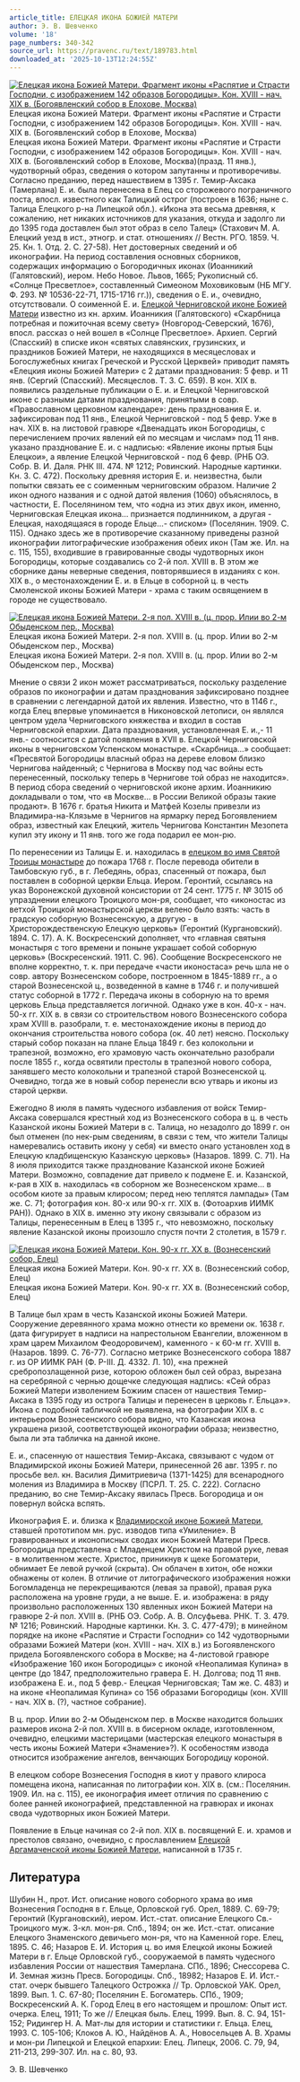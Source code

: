 ```yaml
---
article_title: ЕЛЕЦКАЯ ИКОНА БОЖИЕЙ МАТЕРИ
author: Э. В. Шевченко
volume: '18'
page_numbers: 340-342
source_url: https://pravenc.ru/text/189783.html
downloaded_at: '2025-10-13T12:24:55Z'
---
```


[![Елецкая икона Божией Матери. Фрагмент иконы «Распятие и Страсти Господни, с изображением 142 образов Богородицы». Кон. XVIII - нач. XIX в. (Богоявленский собор в Елохове, Москва)](https://pravenc.ru/data/560/493/1234/i200.jpg "Кликните для увеличения картинки")](https://pravenc.ru/data/560/493/1234/i400.jpg)Елецкая икона Божией Матери. Фрагмент иконы «Распятие и Страсти Господни, с изображением 142 образов Богородицы». Кон. XVIII - нач. XIX в. (Богоявленский собор в Елохове, Москва)  
Елецкая икона Божией Матери. Фрагмент иконы «Распятие и Страсти Господни, с изображением 142 образов Богородицы». Кон. XVIII - нач. XIX в. (Богоявленский собор в Елохове, Москва)(празд. 11 янв.), чудотворный образ, сведения о котором запутанны и противоречивы. Согласно преданию, перед нашествием в 1395 г. Темир-Аксака (Тамерлана) Е. и. была перенесена в Елец со сторожевого пограничного поста, впосл. известного как Талицкий острог (построен в 1636; ныне с. Талица Елецкого р-на Липецкой обл.). «Икона эта весьма древняя, к сожалению, нет никаких источников для указания, откуда и задолго ли до 1395 года доставлен был этот образ в село Талец» (Стахович М. А. Елецкий уезд в ист., этногр. и стат. отношениях // Вестн. РГО. 1859. Ч. 25. Кн. 1. Отд. 2. С. 27-58). Нет достоверных сведений и об иконографии. На период составления основных сборников, содержащих информацию о Богородичных иконах (Иоанникий (Галятовский), иером. Небо Новое. Львов, 1665; Рукописный сб. «Солнце Пресветлое», составленный Симеоном Моховиковым (НБ МГУ. Ф. 293. № 10536-22-71, 1715-1716 гг.)), сведения о Е. и., очевидно, отсутствовали. О соименной Е. и. [Елецкой Черниговской иконе Божией Матери](<https://pravenc.ru/text/Елецкой Черниговской иконе Божией Матери.html>) известно из кн. архим. Иоанникия (Галятовского) «Скарбница потребная и пожиточная всему свету» (Новгород-Северский, 1676), впосл. рассказ о ней вошел в «Солнце Пресветлое». Архиеп. Сергий (Спасский) в списке икон «святых славянских, грузинских, и праздников Божией Матери, не находящихся в месяцесловах и Богослужебных книгах Греческой и Русской Церквей» приводит память «Елецкия иконы Божией Матери» с 2 датами празднования: 5 февр. и 11 янв. (Сергий (Спасский). Месяцеслов. Т. 3. С. 659). В кон. XIX в. появились раздельные публикации о Е. и. и Елецкой Черниговской иконе с разными датами празднования, принятыми в совр. «Православном церковном календаре»: день празднования Е. и. зафиксирован под 11 янв., Елецкой Черниговской - под 5 февр. Уже в нач. XIX в. на листовой гравюре «Двенадцать икон Богородицы, с перечислением прочих явлений ей по месяцам и числам» под 11 янв. указано празднование Е. и. с надписью: «Явление иконы пртыя Бцы Елецкои», а явление Елецкой Черниговской - под 6 февр. (РНБ ОЭ. Собр. В. И. Даля. РНК III. 474. № 1212; Ровинский. Народные картинки. Кн. 3. С. 472). Поскольку древняя история Е. и. неизвестна, были попытки связать ее с соименным черниговским образом. Наличие 2 икон одного названия и с одной датой явления (1060) объяснялось, в частности, Е. Поселянином тем, что «одна из этих двух икон, именно, Черниговская Елецкая икона… признается подлинником, а другая - Елецкая, находящаяся в городе Ельце…- списком» (Поселянин. 1909. С. 115). Однако здесь же в противоречие сказанному приведены разной иконографии литографические изображения обеих икон (Там же. Ил. на с. 115, 155), входившие в гравированные своды чудотворных икон Богородицы, которые создавались со 2-й пол. XVIII в. В этом же сборнике даны неверные сведения, повторявшиеся в изданиях с кон. XIX в., о местонахождении Е. и. в Ельце в соборной ц. в честь Смоленской иконы Божией Матери - храма с таким освящением в городе не существовало.

[![Елецкая икона Божией Матери. 2-я пол. XVIII в. (ц. прор. Илии во 2-м Обыденском пер., Москва)](https://pravenc.ru/data/604/493/1234/i200.jpg "Кликните для увеличения картинки")](https://pravenc.ru/data/604/493/1234/i400.jpg)Елецкая икона Божией Матери. 2-я пол. XVIII в. (ц. прор. Илии во 2-м Обыденском пер., Москва)  
Елецкая икона Божией Матери. 2-я пол. XVIII в. (ц. прор. Илии во 2-м Обыденском пер., Москва)

Мнение о связи 2 икон может рассматриваться, поскольку разделение образов по иконографии и датам празднования зафиксировано позднее в сравнении с легендарной датой их явления. Известно, что в 1146 г., когда Елец впервые упоминается в Никоновской летописи, он являлся центром удела Черниговского княжества и входил в состав Черниговской епархии. Дата празднования, установленная Е. и.,- 11 янв.- соотносится с датой появления в XVII в. Елецкой Черниговской иконы в черниговском Успенском монастыре. «Скарбница...» сообщает: «Пресвятой Богородицы власный образ на дереве еловом близко Чернигова найденный; с Чернигова в Москву под час войны есть перенесенный, поскольку теперь в Чернигове той образ не находится». В период сбора сведений о черниговской иконе архим. Иоанникию докладывали о том, что «в Москве… в России Великой образы такие продают». В 1676 г. братья Никита и Матфей Козелы привезли из Владимира-на-Клязьме в Чернигов на ярмарку перед Богоявлением образ, известный как Елецкий, житель Чернигова Константин Мезопета купил эту икону и 11 янв. того же года подарил ее мон-рю.

По перенесении из Талицы Е. и. находилась в [елецком во имя Святой Троицы монастыре](<https://pravenc.ru/text/елецком во имя Святой Троицы монастыре.html>) до пожара 1768 г. После перевода обители в Тамбовскую губ., в г. Лебедянь, образ, спасенный от пожара, был поставлен в соборной церкви Ельца. Иером. Геронтий, ссылаясь на указ Воронежской духовной консистории от 24 сент. 1775 г. № 3015 об упразднении елецкого Троицкого мон-ря, сообщает, что «иконостас из ветхой Троицкой монастырской церкви велено было взять: часть в градскую соборную Вознесенскую, а другую - в Христорождественскую Елецкую церковь» (Геронтий (Кургановский). 1894. С. 17). А. К. Воскресенский дополняет, что «главная святыня монастыря с того времени и поныне украшает собой соборную церковь» (Воскресенский. 1911. С. 96). Сообщение Воскресенского не вполне корректно, т. к. при передаче «части иконостаса» речь шла не о совр. автору Вознесенском соборе, построенном в 1845-1889 гг., а о старой Вознесенской ц., возведенной в камне в 1746 г. и получившей статус соборной в 1772 г. Передача иконы в соборную на то время церковь Ельца представляется логичной. Однако уже в кон. 40-х - нач. 50-х гг. XIX в. в связи со строительством нового Вознесенского собора храм XVIII в. разобрали, т. е. местонахождение иконы в период до окончания строительства нового собора (ок. 40 лет) неясно. Поскольку старый собор показан на плане Ельца 1849 г. без колокольни и трапезной, возможно, его храмовую часть окончательно разобрали после 1855 г., когда освятили престолы в трапезной нового собора, занявшего место колокольни и трапезной старой Вознесенской ц. Очевидно, тогда же в новый собор перенесли всю утварь и иконы из старой церкви.

Ежегодно 8 июля в память чудесного избавления от войск Темир-Аксака совершался крестный ход из Вознесенского собора в ц. в честь Казанской иконы Божией Матери в с. Талица, но незадолго до 1899 г. он был отменен (по нек-рым сведениям, в связи с тем, что жители Талицы намеревались оставить икону у себя) «и вместо онаго установлен ход в Елецкую кладбищенскую Казанскую церковь» (Назаров. 1899. С. 71). На 8 июля приходится также празднование Казанской иконе Божией Матери. Возможно, совпадение дат привело к подмене Е. и. Казанской, к-рая в XIX в. находилась «в соборном же Вознесенском храме… в особом киоте за правым клиросом; перед нею теплятся лампады» (Там же. С. 71; фотография кон. 80-х или 90-х гг. XIX в. (Фотоархив ИИМК РАН)). Однако в XIX в. именно эту икону связывали с образом из Талицы, перенесенным в Елец в 1395 г., что невозможно, поскольку явление Казанской иконы произошло спустя почти 2 столетия, в 1579 г.

[![Елецкая икона Божией Матери. Кон. 90-х гг. XX в. (Вознесенский собор, Елец)](https://pravenc.ru/data/551/493/1234/i200.jpg "Кликните для увеличения картинки")](https://pravenc.ru/data/551/493/1234/i400.jpg)Елецкая икона Божией Матери. Кон. 90-х гг. XX в. (Вознесенский собор, Елец)  
Елецкая икона Божией Матери. Кон. 90-х гг. XX в. (Вознесенский собор, Елец)

В Талице был храм в честь Казанской иконы Божией Матери. Сооружение деревянного храма можно отнести ко времени ок. 1638 г. (дата фигурирует в надписи на напрестольном Евангелии, вложенном в храм царем Михаилом Феодоровичем), каменного - к 60-м гг. XVIII в. (Назаров. 1899. С. 76-77). Согласно метрике Вознесенского собора 1887 г. из ОР ИИМК РАН (Ф. Р-III. Д. 4332. Л. 10), «на прежней сребропозлащенной ризе, которою обложен был сей образ, вырезана на серебряной с чернью дощечке следующая надпись: «Сей образ Божией Матери изволением Божиим спасен от нашествия Темир-Аксака в 1395 году из острога Талицы и перенесен в церковь г. Ельца»». Икона с подобной табличкой не выявлена, на фотографии XIX в. с интерьером Вознесенского собора видно, что Казанская икона украшена ризой, соответствующей иконографии образа; неизвестно, была ли эта табличка на данной иконе.

Е. и., спасенную от нашествия Темир-Аксака, связывают с чудом от Владимирской иконы Божией Матери, принесенной 26 авг. 1395 г. по просьбе вел. кн. Василия Димитриевича (1371-1425) для всенародного моления из Владимира в Москву (ПСРЛ. Т. 25. С. 222). Согласно преданию, во сне Темир-Аксаку явилась Пресв. Богородица и он повернул войска вспять.

Иконография Е. и. близка к [Владимирской иконе Божией Матери](<https://pravenc.ru/text/Владимирской иконе Божией Матери.html>), ставшей прототипом мн. рус. изводов типа «Умиление». В гравированных и иконописных сводах икон Божией Матери Пресв. Богородица представлена с Младенцем Христом на правой руке, левая - в молитвенном жесте. Христос, приникнув к щеке Богоматери, обнимает Ее левой ручкой (скрыта). Он облачен в хитон, обе ножки обнажены от колен. В отличие от литографического изображения ножки Богомладенца не перекрещиваются (левая за правой), правая рука расположена на уровне груди, а не выше. Е. и. изображена: в ряду произвольно расположенных 130 явленных икон Божией Матери на гравюре 2-й пол. XVIII в. (РНБ ОЭ. Собр. А. В. Олсуфьева. РНК. T. 3. 479. № 1216; Ровинский. Народные картинки. Кн. 3. С. 477-479); в минейном порядке на иконе «Распятие и Страсти Господни» со 142 чудотворными образами Божией Матери (кон. XVIII - нач. XIX в.) из Богоявленского придела Богоявленского собора в Москве; на 4-листовой гравюре «Изображение 160 икон Богородицы» с иконой «Неопалимая Купина» в центре (до 1847, предположительно гравера Е. Н. Долгова; под 11 янв. изображена Е. и., под 5 февр.- Елецкая Черниговская; Там же. С. 483) и на иконе «Неопалимая Купина» со 156 образами Богородицы (кон. XVIII - нач. XIX в. (?), частное собрание).

В ц. прор. Илии во 2-м Обыденском пер. в Москве находится больших размеров икона 2-й пол. XVIII в. в бисерном окладе, изготовленном, очевидно, елецкими мастерицами (мастерская елецкого монастыря в честь иконы Божией Матери «Знамение»?). К особеностям извода относится изображение ангелов, венчающих Богородицу короной.

В елецком соборе Вознесения Господня в киот у правого клироса помещена икона, написанная по литографии кон. XIX в. (см.: Поселянин. 1909. Ил. на с. 115), ее иконография имеет отличия по сравнению с более ранней иконографией, представленной на гравюрах и иконах свода чудотворных икон Божией Матери.

Появление в Ельце начиная со 2-й пол. XIX в. посвящений Е. и. храмов и престолов связано, очевидно, с прославлением [Елецкой Аргамаченской иконы Божией Матери,](<https://pravenc.ru/text/Елецкой Аргамаченской иконы Божией Матери .html>) написанной в 1735 г.

## Литература

Шубин Н., прот. Ист. описание нового соборного храма во имя Вознесения Господня в г. Ельце, Орловской губ. Орел, 1889. С. 69-79; Геронтий (Кургановский), иером. Ист.-стат. описание Елецкого Св.-Троицкого муж. 3-кл. мон-ря. Спб., 1894; он же. Ист.-стат. описание Елецкого Знаменского девичьего мон-ря, что на Каменной горе. Елец, 1895. С. 46; Назаров Е. И. История ц. во имя Елецкой иконы Божией Матери в г. Ельце Орловской губ., сооружаемой в память чудесного избавления России от нашествия Тамерлана. СПб., 1896; Снессорева С. И. Земная жизнь Пресв. Богородицы. Спб., 18982; Назаров Е. И. Ист.-стат. очерк бывшего Талецкого Острожка // Тр. Орловской УАК. Орел, 1899. Вып. 1. С. 67-80; Поселянин Е. Богоматерь. СПб., 1909; Воскресенский А. К. Город Елец в его настоящем и прошлом: Опыт ист. очерка. Елец, 1911; То же // Елецкая быль. Елец, 1999. Вып. 8. С. 94, 151-152; Ридингер Н. А. Мат-лы для истории и статистики г. Ельца. Елец, 1993. С. 105-106; Клоков А. Ю., Найдёнов А. А., Новосельцев А. В. Храмы и мон-ри Липецкой и Елецкой епархии: Елец. Липецк, 2006. С. 79, 94, 211-213, 299-307. Ил. на с. 80, 93.

Э. В. Шевченко
